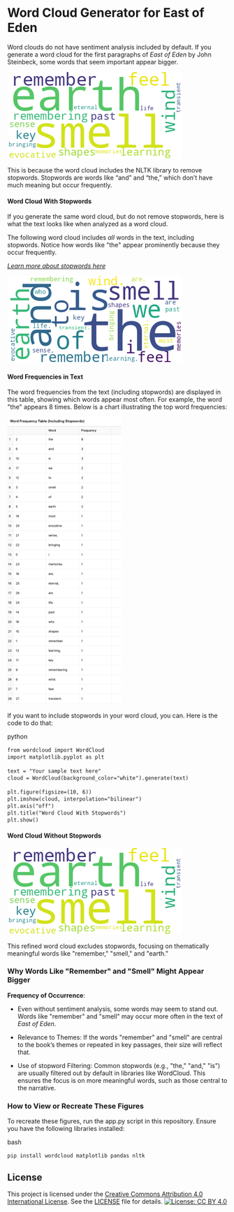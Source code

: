 # Word Cloud Generator for East of Eden

Word clouds do not have sentiment analysis included by default. If you generate a word cloud for the first paragraphs of _East of Eden_ by John Steinbeck, some words that seem important appear bigger.

![Word Cloud Without Stopwords](https://github.com/ashleysally00/analyze-east-of-eden/blob/main/word_cloud_without_stopwords.png?raw=true)

This is because the word cloud includes the NLTK library to remove stopwords. Stopwords are words like “and” and “the,” which don’t have much meaning but occur frequently.

#### Word Cloud With Stopwords

If you generate the same word cloud, but do not remove stopwords, here is what the text looks like when analyzed as a word cloud.

The following word cloud includes _all_ words in the text, including stopwords. Notice how words like "the" appear prominently because they occur frequently.

_[Learn more about stopwords here](https://raw.githubusercontent.com/ashleysally00/analyze-east-of-eden/main/stopwords.md?raw=true)_

![Word Cloud With Stopwords](https://github.com/ashleysally00/analyze-east-of-eden/blob/main/word_cloud_with_stopwords.png?raw=true)

#### Word Frequencies in Text

The word frequencies from the text (including stopwords) are displayed in this table, showing which words appear most often. For example, the word "the" appears 8 times. Below is a chart illustrating the top word frequencies:

![Word Frequency Table Including Stopwords](https://github.com/ashleysally00/analyze-east-of-eden/blob/main/word-frequency-table-including-stopwords.png?raw=true)

If you want to include stopwords in your word cloud, you can. Here is the code to do that:

python

```
from wordcloud import WordCloud
import matplotlib.pyplot as plt

text = "Your sample text here"
cloud = WordCloud(background_color="white").generate(text)

plt.figure(figsize=(10, 6))
plt.imshow(cloud, interpolation="bilinear")
plt.axis("off")
plt.title("Word Cloud With Stopwords")
plt.show()
```

#### Word Cloud Without Stopwords

![Word Cloud Without Stopwords](https://github.com/ashleysally00/analyze-east-of-eden/blob/main/word_cloud_without_stopwords.png?raw=true)

This refined word cloud excludes stopwords, focusing on thematically meaningful words like "remember," "smell," and "earth."

### Why Words Like "Remember" and "Smell" Might Appear Bigger

**Frequency of Occurrence**:

- Even without sentiment analysis, some words may seem to stand out. Words like "remember" and "smell" may occur more often in the text of _East of Eden_.

- Relevance to Themes: If the words "remember" and "smell" are central to the book’s themes or repeated in key passages, their size will reflect that.

- Use of stopword Filtering: Common stopwords (e.g., "the," "and," "is") are usually filtered out by default in libraries like WordCloud. This ensures the focus is on more meaningful words, such as those central to the narrative.

### How to View or Recreate These Figures

To recreate these figures, run the app.py script in this repository. Ensure you have the following libraries installed:

bash

```
pip install wordcloud matplotlib pandas nltk
```

## License

This project is licensed under the [Creative Commons Attribution 4.0 International License](https://creativecommons.org/licenses/by/4.0/). See the [LICENSE](LICENSE) file for details.
[![License: CC BY 4.0](https://img.shields.io/badge/License-CC%20BY%204.0-lightgrey.svg)](https://creativecommons.org/licenses/by/4.0/)
